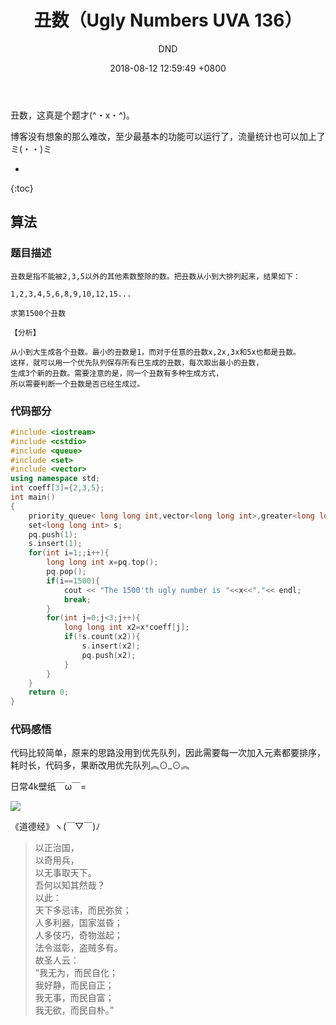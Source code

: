 ﻿---
layout: post
title:  "丑数（Ugly Numbers UVA 136）"
date:   2018-08-12 12:59:49 +0800
categories: C-program-language
tags: C-program-language
img: http://or4d8nhvk.bkt.clouddn.com/18-8-14/33427643.jpg
author: DND
---

丑数，这真是个题才(^・x・^)。

博客没有想象的那么难改，至少最基本的功能可以运行了，流量统计也可以加上了ミ(・・)ミ

* 
{:toc}

## 算法

### 题目描述
```
丑数是指不能被2,3,5以外的其他素数整除的数。把丑数从小到大排列起来，结果如下：

1,2,3,4,5,6,8,9,10,12,15...

求第1500个丑数

【分析】

从小到大生成各个丑数。最小的丑数是1，而对于任意的丑数x,2x,3x和5x也都是丑数。
这样，就可以用一个优先队列保存所有已生成的丑数，每次取出最小的丑数，
生成3个新的丑数。需要注意的是，同一个丑数有多种生成方式，
所以需要判断一个丑数是否已经生成过。

```

### 代码部分

```c++
#include <iostream>
#include <cstdio>
#include <queue>
#include <set>
#include <vector>
using namespace std;
int coeff[3]={2,3,5};
int main()
{
    priority_queue< long long int,vector<long long int>,greater<long long int> > pq;
    set<long long int> s;
    pq.push(1);
    s.insert(1);
    for(int i=1;;i++){
        long long int x=pq.top();
        pq.pop();
        if(i==1500){
            cout << "The 1500'th ugly number is "<<x<<"."<< endl;
            break;
        }
        for(int j=0;j<3;j++){
            long long int x2=x*coeff[j];
            if(!s.count(x2)){
                s.insert(x2);
                pq.push(x2);
            }
        }
    }
    return 0;
}

```


### 代码感悟
代码比较简单，原来的思路没用到优先队列，因此需要每一次加入元素都要排序，耗时长，代码多，果断改用优先队列︽⊙_⊙︽

日常4k壁纸￣ω￣=

![](http://or4d8nhvk.bkt.clouddn.com/18-8-14/68215752.jpg)

《道德经》ヽ(￣▽￣)ﾉ

> 以正治国，  
以奇用兵，  
以无事取天下。  
吾何以知其然哉？  
以此：  
天下多忌讳，而民弥贫；  
人多利器，国家滋昏；  
人多伎巧，奇物滋起；  
法令滋彰，盗贼多有。  
故圣人云：  
“我无为，而民自化；  
我好静，而民自正；  
我无事，而民自富；  
我无欲，而民自朴。”  